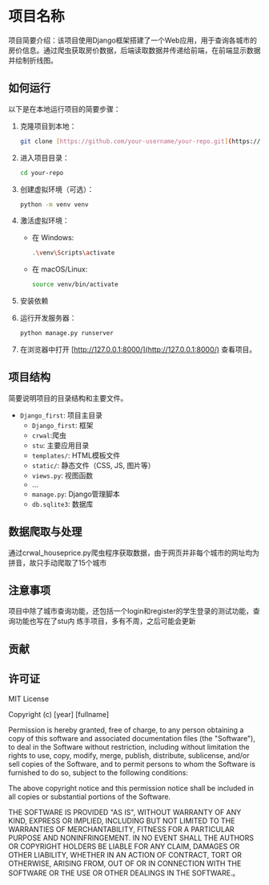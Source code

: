# 项目名称

项目简要介绍：该项目使用Django框架搭建了一个Web应用，用于查询各城市的房价信息。通过爬虫获取房价数据，后端读取数据并传递给前端，在前端显示数据并绘制折线图。

## 如何运行

以下是在本地运行项目的简要步骤：

1. 克隆项目到本地：

    ```bash
    git clone [https://github.com/your-username/your-repo.git](https://github.com/Enl1ghtener/Django-housing-price-search-web)

2. 进入项目目录：

    ```bash
    cd your-repo
    ```

3. 创建虚拟环境（可选）：

    ```bash
    python -m venv venv
    ```

4. 激活虚拟环境：

    - 在 Windows:

        ```bash
        .\venv\Scripts\activate
        ```

    - 在 macOS/Linux:

        ```bash
        source venv/bin/activate
        ```

5. 安装依赖

   


6. 运行开发服务器：

    ```bash
    python manage.py runserver
    ```

7. 在浏览器中打开 [http://127.0.0.1:8000/](http://127.0.0.1:8000/) 查看项目。

## 项目结构

简要说明项目的目录结构和主要文件。

- `Django_first`: 项目主目录
    - `Django_first`: 框架
    - `crwal`:爬虫
    - `stu`: 主要应用目录
    - `templates/`: HTML模板文件
    - `static/`: 静态文件（CSS, JS, 图片等）
    - `views.py`: 视图函数
    - ...
  - `manage.py`: Django管理脚本
  - `db.sqlite3`: 数据库

## 数据爬取与处理

通过crwal_houseprice.py爬虫程序获取数据，由于网页并非每个城市的网址均为拼音，故只手动爬取了15个城市

## 注意事项

项目中除了城市查询功能，还包括一个login和register的学生登录的测试功能，查询功能也写在了stu内
练手项目，多有不周，之后可能会更新

## 贡献



## 许可证

MIT License

Copyright (c) [year] [fullname]

Permission is hereby granted, free of charge, to any person obtaining a copy
of this software and associated documentation files (the "Software"), to deal
in the Software without restriction, including without limitation the rights
to use, copy, modify, merge, publish, distribute, sublicense, and/or sell
copies of the Software, and to permit persons to whom the Software is
furnished to do so, subject to the following conditions:

The above copyright notice and this permission notice shall be included in all
copies or substantial portions of the Software.

THE SOFTWARE IS PROVIDED "AS IS", WITHOUT WARRANTY OF ANY KIND, EXPRESS OR
IMPLIED, INCLUDING BUT NOT LIMITED TO THE WARRANTIES OF MERCHANTABILITY,
FITNESS FOR A PARTICULAR PURPOSE AND NONINFRINGEMENT. IN NO EVENT SHALL THE
AUTHORS OR COPYRIGHT HOLDERS BE LIABLE FOR ANY CLAIM, DAMAGES OR OTHER
LIABILITY, WHETHER IN AN ACTION OF CONTRACT, TORT OR OTHERWISE, ARISING FROM,
OUT OF OR IN CONNECTION WITH THE SOFTWARE OR THE USE OR OTHER DEALINGS IN THE
SOFTWARE.。

